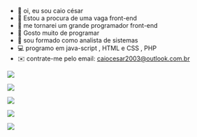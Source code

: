 - 👋 oi, eu sou caio césar
- 👀 Estou a procura de uma vaga front-end
- 🌱 me tornarei um grande programador front-end
- 💞️ Gosto muito de programar
- 📖 sou formado como analista de sistemas
- 💻 programo em java-script , HTML e CSS , PHP
- ✉️ contrate-me pelo email: caiocesar2003@outlook.com.br

![](http://github-profile-summary-cards.vercel.app/api/cards/profile-details?username=caio345&theme=default)


![](http://github-profile-summary-cards.vercel.app/api/cards/repos-per-language?username=caio345&theme=default)


![](http://github-profile-summary-cards.vercel.app/api/cards/most-commit-language?username=caio345&theme=default)


 ![](http://github-profile-summary-cards.vercel.app/api/cards/stats?username=caio345&theme=default)

 
 ![](http://github-profile-summary-cards.vercel.app/api/cards/productive-time?username=caio345&theme=default&utcOffset=8)

 
  




 
  

  

